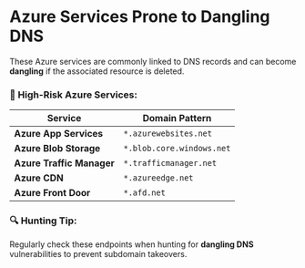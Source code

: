 # Azure Services Prone to Dangling DNS  

These Azure services are commonly linked to DNS records and can become **dangling** if the associated resource is deleted.  

### 🚨 High-Risk Azure Services:  

| Service                 | Domain Pattern                     |
|-------------------------|-----------------------------------|
| **Azure App Services**  | `*.azurewebsites.net`            |
| **Azure Blob Storage**  | `*.blob.core.windows.net`        |
| **Azure Traffic Manager** | `*.trafficmanager.net`        |
| **Azure CDN**          | `*.azureedge.net`                |
| **Azure Front Door**   | `*.afd.net`                      |

### 🔍 Hunting Tip:  
Regularly check these endpoints when hunting for **dangling DNS** vulnerabilities to prevent subdomain takeovers.  
